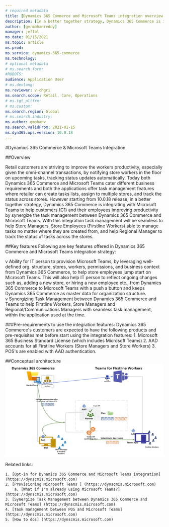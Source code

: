 ```yaml
---
# required metadata
title: [Dynamics 365 Commerce and Microsoft Teams integration overview ]
description: [In a better together strategy, Dynamics 365 Commerce is integrating with Microsoft Teams to help customers (C1) and their employees improving productivity by synergize the task management between Dynamics 365 Commerce and Microsoft Teams.]
author: [gvrmohanreddy]
manager: jeffbl
ms.date: 01/15/2021
ms.topic: article
ms.prod: 
ms.service: dynamics-365-commerce
ms.technology: 
# optional metadata
# ms.search.form:  
#ROBOTS: 
audience: Application User
# ms.devlang: 
ms.reviewer: v-chgri
ms.search.scope: Retail, Core, Operations
# ms.tgt_pltfrm: 
# ms.custom: 
ms.search.region: Global
# ms.search.industry: 
ms.author: gmohanv
ms.search.validFrom: 2021-01-15
ms.dyn365.ops.version: 10.0.18
---
```


#Dynamics 365 Commerce & Microsoft Teams Integration 

##Overview

Retail customers are striving to improve the workers productivity, especially given the omni-channel transactions, by notifying store workers in the floor on upcoming tasks, tracking status updates automatically. Today both Dynamics 365 Commerce and Microsoft Teams cater different business requirements and both the applications offer task management features where retailer can create tasks lists, assign to multiple stores, and track the status across stores. However starting from 10.0.18 release,  in a better together strategy, Dynamics 365 Commerce is integrating with Microsoft Teams to help customers (C1) and their employees improving productivity by synergize the task management between Dynamics 365 Commerce and Microsoft Teams. With this integration task management will be seamless to help Store Managers, Store Employees (Firstline Workers) able to manage tasks no matter where they are created from, and help Regional Manager to track the status of tasks across the stores. 



##Key features 
Following are key features offered in Dynamics 365 Commerce and Microsoft Teams integration strategy:
   
v Ability for IT person to provision Microsoft Teams, by leveraging well-defined org. structure, stores, workers, permissions, and business context from Dynamics 365 Commerce, to help store employees jump start on Microsoft Teams. This will also help IT person to reflect ongoing changes such as, adding a new store, or hiring a new employee etc., from Dynamics 365 Commerce to Microsoft Teams with a push a button and keeps Dynamics 365 Commerce as master data for organization structure.  
v Synergizing Task Management between Dynamics 365 Commerce and Teams to help Firstline Workers, Store Managers and Regional/Communications Managers with seamless task management, within the application used at the time.  

###Pre-requirements to use the integration features:
Dynamics 365 Commerce's customers are expected to have the following products and pre-requisites met before start using the integration features:
	1. Microsoft 365 Business Standard License (which includes Microsoft Teams) 
	2. AAD accounts for all Firstline Workers (Store Managers and Store Workers)
	3. POS's are enabled with AAD authentication. 
	
##Conceptual architecture 
![Dynamics 365 Commerce - Teams integration](media/d365-commerce-teams-integration-conceptual-architecture.png)

Related links:

	1. [Opt-in for Dynamics 365 Commerce and Microsoft Teams integration] (https://dynscmis.microsoft.com)
	2. [Provisioning Microsoft Teams ] (https://dynscmis.microsoft.com)
		a. [What if I'm already using Microsoft Teams?] (https://dynscmis.microsoft.com)
	3. [Synergize Task Management between Dynamics 365 Commerce and Microsoft Teams] (https://dynscmis.microsoft.com)
	4. [Task management between POS and Microsoft Teams] (https://dynscmis.microsoft.com)
	5. [How to dos] (https://dynscmis.microsoft.com)

	
	


